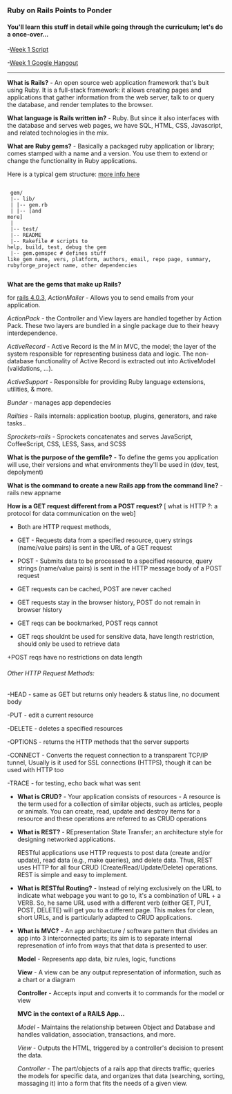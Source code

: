 ### Ruby on Rails Points to Ponder 

#### You'll learn this stuff in detail while going through the curriculum; let's do a once-over...


-[Week 1 Script](https://github.com/afshinator/OdinRailsStudyGroup/blob/master/week1-script.md)

-[Week 1 Google Hangout](https://plus.google.com/u/0/events/cot10jfo8isvp486c9vkut2t33s?authkey=CNvcqOHw37W61AE)

---


**What is Rails?** - An open source web application framework that's buit using Ruby. It is a full-stack framework: it allows creating pages and applications that gather information from the web server, talk to or query the database, and render templates to the browser.

**What language is Rails written in?** - Ruby.  But since it also interfaces with the database and serves web pages, we have SQL, HTML, CSS, Javascript, and related technologies in the mix.

**What are Ruby gems?** - Basically a packaged ruby application or library; comes stamped with a name and a version.  You use them to extend or change the functionality in Ruby applications.

Here is a typical gem structure:  [more info here](http://rubylearning.com/blog/2010/12/14/ruby-gems-%E2%80%94-what-why-and-how/)


<code><br>
gem/<br>
|-- lib/<br>
|   |-- gem.rb<br>
|   |-- [and more]<br>
|<br>
|-- test/<br>
|-- README<br>
|-- Rakefile			            # scripts to help, build, test, debug the gem<br>
|-- gem.gemspec			       # defines stuff like gem name, vers, platform, authors, email, repo page, summary, rubyforge_project name, other dependencies<br>
</code>


**What are the gems that make up Rails?**

for [rails 4.0.3](https://rubygems.org/gems/rails), 
*ActionMailer* - Allows you to send emails from your application.

*ActionPack* -  the Controller and View layers are handled together by Action Pack. These two layers are bundled in a single package due to their heavy interdependence.

*ActiveRecord* - Active Record is the M in MVC, the model; the layer of the system responsible for representing business data and logic.  The non-database functionality of Active Record is extracted out into ActiveModel (validations, ...).

*ActiveSupport* - Responsible for providing Ruby language extensions, utilities, & more.

*Bunder* - manages app dependecies

*Railties* - Rails internals: application bootup, plugins, generators, and rake tasks..

*Sprockets-rails* - Sprockets concatenates and serves JavaScript, CoffeeScript, CSS, LESS, Sass, and SCSS


**What is the purpose of the gemfile?** - To define the gems you application will use, their versions and what environments they'll be used in (dev, test, depolyment)


**What is the command to create a new Rails app from the command line?** - 	rails new appname

**How is a GET request different from a POST request?** 
	[ what is HTTP ?: a protocol for data communication on the web]

+ Both are HTTP request methods,

+ GET - Requests data from a specified resource, query strings (name/value pairs) is sent in the URL of a GET request

+ POST - Submits data to be processed to a specified resource, query strings (name/value pairs) is sent in the HTTP message body of a POST request		

+ GET requests can be cached, POST are never cached

+ GET requests stay in the browser history, POST do not remain in browser history

+ GET reqs can be bookmarked, POST reqs cannot

+ GET reqs shouldnt be used for sensitive data, have length restriction, should only be used to retrieve data

+POST reqs have no restrictions on data length

###### Other HTTP Request Methods:

-HEAD - same as GET but returns only headers & status line, no document body

-PUT - edit a current resource

-DELETE - deletes a specified resources

-OPTIONS - returns the HTTP methods that the server supports

-CONNECT - Converts the request connection to a transparent TCP/IP tunnel, Usually is it used for SSL connections (HTTPS), though it can be used with HTTP too

-TRACE - for testing, echo back what was sent

+ **What is CRUD?** - Your application consists of resources - A resource  is the term used for a collection of similar objects, such as articles, people or animals. You can create, read, update and destroy items for a resource and these operations are referred to as CRUD operations

+ **What is REST?** - REpresentation State Transfer; an architecture style for designing networked applications. 

	RESTful applications use HTTP requests to post data (create and/or update), read data (e.g., make queries), and delete data. Thus, REST uses HTTP for all four CRUD (Create/Read/Update/Delete) operations.  REST is simple and easy to implement.  

+ **What is RESTful Routing?** - Instead of relying exclusively on the URL to indicate what webpage you want to go to, it's a combination of URL + a VERB. So, he same URL used with a different verb (either GET, PUT, POST, DELETE) will get you to a different page. This makes for clean, short URLs, and is particularly adapted to CRUD applications.

+ **What is MVC?** - An app architecture / software pattern that divides an app into 3 interconnected parts; its aim is to separate internal represenation of info from ways that that data is presented to user.

	**Model** - Represents app data, biz rules, logic, functions

	**View** - A view can be any output representation of information, such as a chart or a diagram

	**Controller** - Accepts input and converts it to commands for the model or view

	**MVC in the context of a RAILS App...**

	*Model* - Maintains the relationship between Object and Database and handles validation, association, transactions, and more.

	*View* - Outputs the HTML, triggered by a controller's decision to present the data. 

	*Controller* - The part/objects of a rails app that directs traffic; queries the models for specific data, and organizes that data (searching, sorting, massaging it) into a form that fits the needs of a given view.
